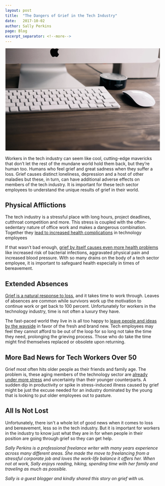 ```yaml
---
layout: post
title:  "The Dangers of Grief in the Tech Industry"
date:   2017-10-02
author: Sally Perkins
page: Blog
excerpt_separator: <!--more-->
---
```


<img src = "/img/keyboard_and_mouse.png" alt = "MassTLC" />

Workers in the tech industry can seem like cool, cutting-edge mavericks that don’t let the rest of the mundane world hold them back, but they’re human too. Humans who feel grief and great sadness when they suffer a loss. Grief causes distinct loneliness, depression and a host of other maladies but these, in turn, can have additional adverse effects on members of the tech industry. It is important for these tech sector employees to understand the unique results of grief in their world.

## Physical Afflictions

The tech industry is a stressful place with long hours, project deadlines, cutthroat competition and more. This stress is coupled with the often-sedentary nature of office work and makes a dangerous combination. Together they [lead to increased health complications](https://www.ncbi.nlm.nih.gov/pmc/articles/PMC4439723/) in technology employees

If that wasn’t bad enough, [grief by itself causes even more health problems](https://www.theatlantic.com/health/archive/2014/09/understanding-how-grief-weakens-the-body/380006/) like increased risk of bacterial infections, aggravated physical pain and increased blood pressure. With so many drains on the body of a tech sector employee, it is important to safeguard health especially in times of bereavement.

## Extended Absences

[Grief is a natural response to loss](https://www.funeralguide.co.uk/coping-with-loss-and-grief/), and it takes time to work through. Leaves of absences are common while survivors work up the motivation to continue work or get back to 100 percent. Unfortunately for workers in the technology industry, time is not often a luxury they have.

The fast-paced world they live in is all too happy to [leave people and ideas by the wayside](https://readwrite.com/2013/05/01/10-technology-skills-no-longer-in-demand/) in favor of the fresh and brand new. Tech employees may feel they cannot afford to be out of the loop for so long not take the time they need, prolonging the grieving process. Those who do take the time might find themselves replaced or obsolete upon returning.

## More Bad News for Tech Workers Over 50

Grief most often hits older people as their friends and family age. The problem is, these aging members of the technology sector are [already under more stress](http://www.businessinsider.com/stressful-lives-of-older-tech-workers-2015-11) and uncertainty than their younger counterparts. A sudden dip in productivity or spike in stress-induced illness caused by grief might be just the excuse needed for an industry dominated by the young that is looking to put older employees out to pasture.

## All Is Not Lost

Unfortunately, there isn't a whole lot of good news when it comes to loss and bereavement, less so in the tech industry. But it is important for workers in the industry to know just what they are in for when people in their position are going through grief so they can get help.

_Sally Perkins is a professional freelance writer with many years experience across many different areas. She made the move to freelancing from a stressful corporate job and loves the work-life balance it offers her. When not at work, Sally enjoys reading, hiking, spending time with her family and traveling as much as possible._

_Sally is a guest blogger and kindly shared this story on grief with us._
